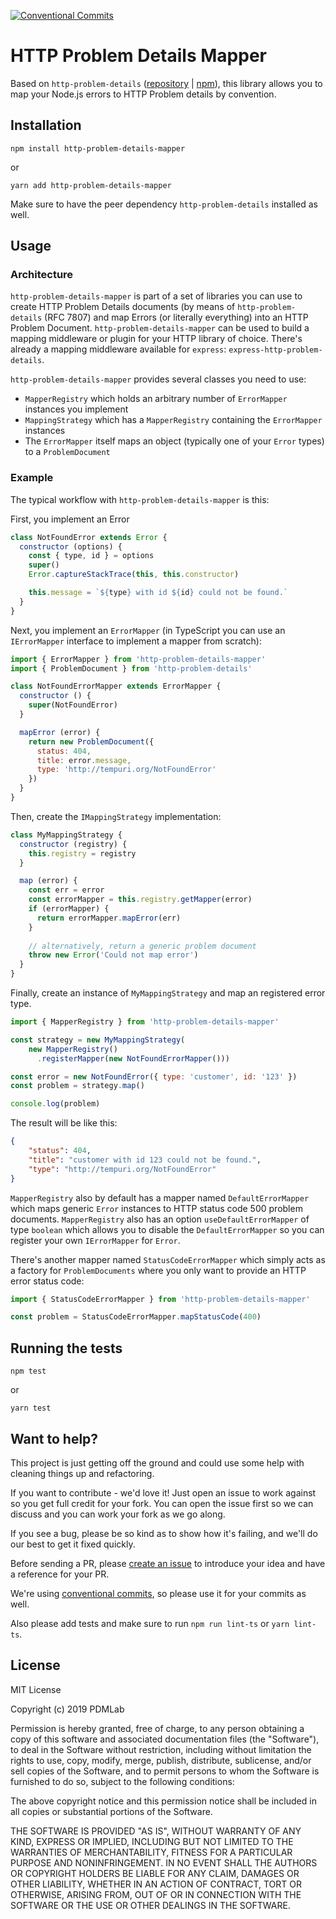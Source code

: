 [![Conventional Commits](https://img.shields.io/badge/Conventional%20Commits-1.0.0-yellow.svg)](https://conventionalcommits.org)

# HTTP Problem Details Mapper

Based on `http-problem-details` ([repository](https://github.com/PDMLab/http-problem-details) | [npm](https://www.npmjs.com/package/http-problem-details)), this library allows you to map your Node.js errors to HTTP Problem details by convention.

## Installation

```
npm install http-problem-details-mapper
```

or

```
yarn add http-problem-details-mapper
```

Make sure to have the peer dependency `http-problem-details` installed as well.

## Usage

### Architecture

`http-problem-details-mapper` is part of a set of libraries you can use to create HTTP Problem Details documents (by means of `http-problem-details` (RFC 7807) and map Errors (or literally everything) into an HTTP Problem Document.
`http-problem-details-mapper` can be used to build a mapping middleware or plugin for your HTTP library of choice.
There's already a mapping middleware available for `express`: `express-http-problem-details`.

`http-problem-details-mapper` provides several classes you need to use:

- `MapperRegistry` which holds an arbitrary number of `ErrorMapper` instances you implement
- `MappingStrategy` which has a `MapperRegistry` containing the `ErrorMapper` instances
- The `ErrorMapper` itself maps an object (typically one of your `Error` types) to a `ProblemDocument`

### Example

The typical workflow with `http-problem-details-mapper` is this:

First, you implement an Error

```js
class NotFoundError extends Error {
  constructor (options) {
    const { type, id } = options
    super()
    Error.captureStackTrace(this, this.constructor)

    this.message = `${type} with id ${id} could not be found.`
  }
}
```

Next, you implement an `ErrorMapper` (in TypeScript you can use an `IErrorMapper` interface to implement a mapper from scratch):

```js
import { ErrorMapper } from 'http-problem-details-mapper'
import { ProblemDocument } from 'http-problem-details'

class NotFoundErrorMapper extends ErrorMapper {
  constructor () {
    super(NotFoundError)
  }

  mapError (error) {
    return new ProblemDocument({
      status: 404,
      title: error.message,
      type: 'http://tempuri.org/NotFoundError'
    })
  }
}
```

Then, create the `IMappingStrategy` implementation:

```js
class MyMappingStrategy {
  constructor (registry) {
    this.registry = registry
  }

  map (error) {
    const err = error
    const errorMapper = this.registry.getMapper(error)
    if (errorMapper) {
      return errorMapper.mapError(err)
    }
    
    // alternatively, return a generic problem document
    throw new Error('Could not map error')
  }
}
```

Finally, create an instance of `MyMappingStrategy` and map an registered error type.

```js
import { MapperRegistry } from 'http-problem-details-mapper'

const strategy = new MyMappingStrategy(
    new MapperRegistry()
      .registerMapper(new NotFoundErrorMapper()))

const error = new NotFoundError({ type: 'customer', id: '123' })
const problem = strategy.map()

console.log(problem)
```

The result will be like this:

```json
{
    "status": 404,
    "title": "customer with id 123 could not be found.",
    "type": "http://tempuri.org/NotFoundError"
}
```

`MapperRegistry` also by default has a mapper named `DefaultErrorMapper` which maps generic `Error` instances to HTTP status code 500 problem documents. `MapperRegistry` also has an option `useDefaultErrorMapper` of type `boolean` which allows you to disable the `DefaultErrorMapper` so you can register your own `IErrorMapper` for `Error`.

There's another mapper named `StatusCodeErrorMapper` which simply acts as a factory for `ProblemDocuments` where you only want to provide an HTTP error status code:

```js
import { StatusCodeErrorMapper } from 'http-problem-details-mapper'

const problem = StatusCodeErrorMapper.mapStatusCode(400)
```

## Running the tests

```
npm test
```

or

```
yarn test
```

## Want to help?

This project is just getting off the ground and could use some help with cleaning things up and refactoring.

If you want to contribute - we'd love it! Just open an issue to work against so you get full credit for your fork. You can open the issue first so we can discuss and you can work your fork as we go along.

If you see a bug, please be so kind as to show how it's failing, and we'll do our best to get it fixed quickly.

Before sending a PR, please [create an issue](https://github.com/PDMLab/http-problem-details/issues/new) to introduce your idea and have a reference for your PR.

We're using [conventional commits](https://www.conventionalcommits.org), so please use it for your commits as well.

Also please add tests and make sure to run `npm run lint-ts` or `yarn lint-ts`.

## License

MIT License

Copyright (c) 2019 PDMLab

Permission is hereby granted, free of charge, to any person obtaining a copy
of this software and associated documentation files (the "Software"), to deal
in the Software without restriction, including without limitation the rights
to use, copy, modify, merge, publish, distribute, sublicense, and/or sell
copies of the Software, and to permit persons to whom the Software is
furnished to do so, subject to the following conditions:

The above copyright notice and this permission notice shall be included in all
copies or substantial portions of the Software.

THE SOFTWARE IS PROVIDED "AS IS", WITHOUT WARRANTY OF ANY KIND, EXPRESS OR
IMPLIED, INCLUDING BUT NOT LIMITED TO THE WARRANTIES OF MERCHANTABILITY,
FITNESS FOR A PARTICULAR PURPOSE AND NONINFRINGEMENT. IN NO EVENT SHALL THE
AUTHORS OR COPYRIGHT HOLDERS BE LIABLE FOR ANY CLAIM, DAMAGES OR OTHER
LIABILITY, WHETHER IN AN ACTION OF CONTRACT, TORT OR OTHERWISE, ARISING FROM,
OUT OF OR IN CONNECTION WITH THE SOFTWARE OR THE USE OR OTHER DEALINGS IN THE
SOFTWARE.


